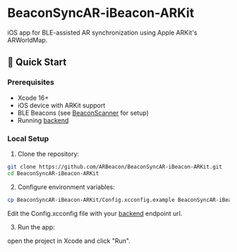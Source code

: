 # BeaconSyncAR-iBeacon-ARKit

iOS app for BLE-assisted AR synchronization using Apple ARKit's ARWorldMap.

## 🚀 Quick Start

### Prerequisites
- Xcode 16+
- iOS device with ARKit support
- BLE Beacons (see [BeaconScanner](https://github.com/ARBeacon/BeaconScanner) for setup)
- Running [backend](https://github.com/ARBeacon/BeaconSyncAR-api)

### Local Setup

1. Clone the repository: 
```bash
git clone https://github.com/ARBeacon/BeaconSyncAR-iBeacon-ARKit.git
cd BeaconSyncAR-iBeacon-ARKit
```
2. Configure environment variables:
```bash
cp BeaconSyncAR-iBeacon-ARKit/Config.xcconfig.example BeaconSyncAR-iBeacon-ARKit/Config.xcconfig
```
Edit the Config.xcconfig file with your [backend](https://github.com/ARBeacon/BeaconSyncAR-api) endpoint url.

3. Run the app:

open the project in Xcode and click "Run".
